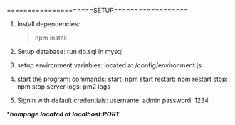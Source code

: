 =====================SETUP==================

1) Install dependencies:
    > npm install

2) Setup database:
    run db.sql in mysql

3) setup environment variables:
    located at /config/environment.js

4) start the program:
    commands:
        start: npm start
        restart: npm restart
        stop: npm stop
        server logs: pm2 logs

5) Signin with default credentials:
    username: admin
    password: 1234


****hompage located at localhost:PORT***

